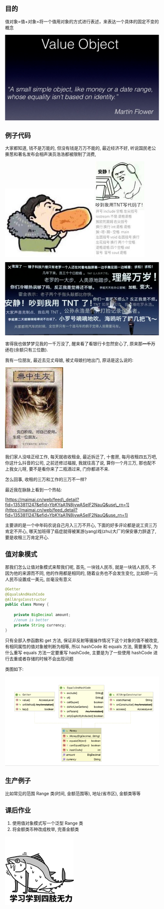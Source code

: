 ## 目的

值对象=值+对象=将一个值用对象的方式进行表述，来表达一个具体的固定不变的概念

![](/assets/2019112506.png)

## 例子代码

大家都知道, 钱不是万能的, 但没有钱是万万不能的, 最近经济不好, 听说国民老公撕葱和著名发布会相声演员浩浩都被限制了消费,

![](/assets/2019112500.png)                                                         ![](/assets/2019112502.png)

![](/assets/2019112503.png)

害得我也做梦梦见我的一千万没了, 醒来看了看银行卡忽然安心了, 原来那~~一千万还在~~\(余额只有三位数\).

我有一位朋友, 最近去见丈母娘, 被丈母娘扫地出门, 原话是这么说的:

![](/assets/2019112504.png)

我们家人没啥正经工作, 每天就收收租金, 最近拆迁了, 十套房, 每月收租四五万吧, 你这什么抖音的公司, 之前还修过福报, 我就往高了说, 算你一个月三万, 那也配不上我女儿呀, 要不是看你来了二瓶酒过来, 门你都进不来.

怎么回事, 收租的三万和工作的三万不一样?

最近我在脉脉上看到一个热帖:

[https://maimai.cn/web/feed\_detail?fid=1353811247&efid=YbKYaA1N8jywASeIF2NauQ&use\_rn=1](https://maimai.cn/web/feed_detail?fid=1353811247&efid=YbKYaA1N8jywASeIF2NauQ&use_rn=1)

主要讲的是一个中年码农说自己月入三万不开心, 下面的好多评论都是说工资三万肯定不开心, 哪天加班得了癌症就得被某游\(yang\)戏\(zhu\)大厂的保安暴力辞退了, 要是收租三万肯定开心.

## 值对象模式

那我们怎么让值对象模式来帮我们呢, 首先, 一块钱人民币, 就是一块钱人民币, 不因为他的来源而不同, 他的作用都是相同的, 随着业务也不会发生变化, 比如把一元人民币设置成一美元, 丝毫没有意义

```java
@Getter
@EqualsAndHashCode
@AllArgsConstructor
public class Money {

    private BigDecimal amount;
    //enum is better
    private String currency;
}
```

只有全部入参函数和 get 方法, 保证非反射等骚操作情况下这个对象的值不被改变, 有相同属性的值对象被判断为相等, 所以 hashCode 和 equals 方法, 需要重写, 为什么重写 equals 方法一定要重写 hashCode, 主要是为了一些使用 hashCode 进行去重或者存储的时候不会出现问题

类图如下:

![](/assets/2019112505.png)

## 生产例子

比如常见的范围 Range 类\(时间, 金额范围等\), 地址\(省市区\), 金额类等等

## 课后作业

1. 使用值对象模式写一个泛型 Range 类
2. 将金额类币种改成枚举, 完善金额类

![](/assets/2019112507.png)



